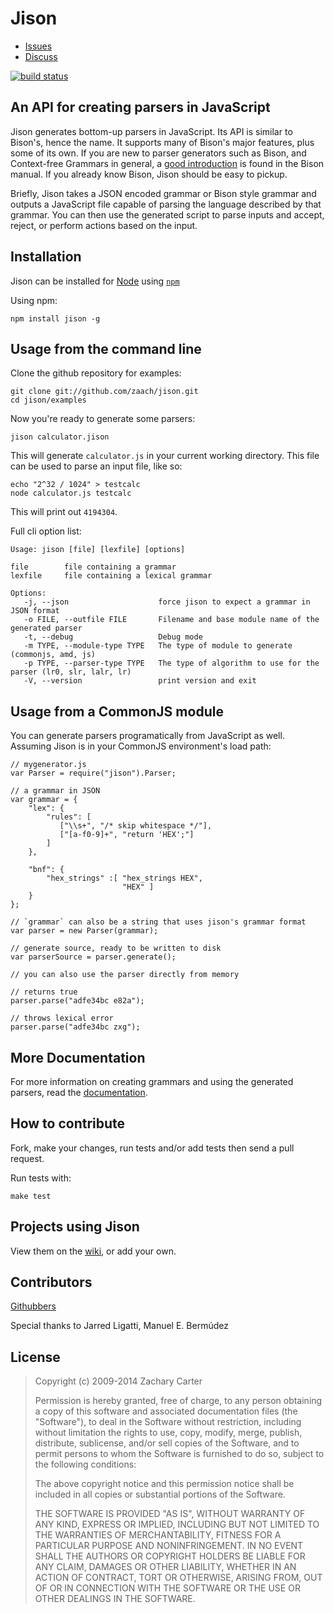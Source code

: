 Jison
=====
* [Issues](http://github.com/zaach/jison/issues)
* [Discuss](mailto:jison@librelist.com)

[![build status](https://secure.travis-ci.org/zaach/jison.png)](http://travis-ci.org/zaach/jison)

An API for creating parsers in JavaScript
-----------------------------------------

Jison generates bottom-up parsers in JavaScript. Its API is similar to Bison's, hence the name. It supports many of Bison's major features, plus some of its own. If you are new to parser generators such as Bison, and Context-free Grammars in general, a [good introduction][1] is found in the Bison manual. If you already know Bison, Jison should be easy to pickup.

Briefly, Jison takes a JSON encoded grammar or Bison style grammar and outputs a JavaScript file capable of parsing the language described by that grammar. You can then use the generated script to parse inputs and accept, reject, or perform actions based on the input.

Installation
------------
Jison can be installed for [Node](http://nodejs.org) using [`npm`](http://github.com/isaacs/npm/)

Using npm:

    npm install jison -g

Usage from the command line
---------------------------

Clone the github repository for examples:

    git clone git://github.com/zaach/jison.git
    cd jison/examples

Now you're ready to generate some parsers:

    jison calculator.jison

This will generate `calculator.js` in your current working directory. This file can be used to parse an input file, like so:

    echo "2^32 / 1024" > testcalc
    node calculator.js testcalc

This will print out `4194304`.

Full cli option list:

    Usage: jison [file] [lexfile] [options]

    file        file containing a grammar
    lexfile     file containing a lexical grammar

    Options:
       -j, --json                    force jison to expect a grammar in JSON format
       -o FILE, --outfile FILE       Filename and base module name of the generated parser
       -t, --debug                   Debug mode
       -m TYPE, --module-type TYPE   The type of module to generate (commonjs, amd, js)
       -p TYPE, --parser-type TYPE   The type of algorithm to use for the parser (lr0, slr, lalr, lr)
       -V, --version                 print version and exit


Usage from a CommonJS module
----------------------------

You can generate parsers programatically from JavaScript as well. Assuming Jison is in your CommonJS environment's load path:

    // mygenerator.js
    var Parser = require("jison").Parser;
    
    // a grammar in JSON
    var grammar = {
        "lex": {
            "rules": [
               ["\\s+", "/* skip whitespace */"],
               ["[a-f0-9]+", "return 'HEX';"]
            ]
        },
    
        "bnf": {
            "hex_strings" :[ "hex_strings HEX",
                             "HEX" ]
        }
    };
    
    // `grammar` can also be a string that uses jison's grammar format
    var parser = new Parser(grammar);
    
    // generate source, ready to be written to disk
    var parserSource = parser.generate();
    
    // you can also use the parser directly from memory
    
    // returns true
    parser.parse("adfe34bc e82a");
    
    // throws lexical error
    parser.parse("adfe34bc zxg");


More Documentation
------------------
For more information on creating grammars and using the generated parsers, read the [documentation](http://jison.org/docs).

How to contribute
-----------------
Fork, make your changes, run tests and/or add tests then send a pull request.

Run tests with:

    make test

Projects using Jison
--------------------

View them on the [wiki](https://github.com/zaach/jison/wiki/ProjectsUsingJison), or add your own.


Contributors
------------
[Githubbers](http://github.com/zaach/jison/contributors)

Special thanks to Jarred Ligatti, Manuel E. Bermúdez 

License
-------

> Copyright (c) 2009-2014 Zachary Carter
> 
>  Permission is hereby granted, free of
> charge, to any person  obtaining a
> copy of this software and associated
> documentation  files (the "Software"),
> to deal in the Software without 
> restriction, including without
> limitation the rights to use,  copy,
> modify, merge, publish, distribute,
> sublicense, and/or sell  copies of the
> Software, and to permit persons to
> whom the  Software is furnished to do
> so, subject to the following 
> conditions:
> 
>  The above copyright notice and this
> permission notice shall be  included
> in all copies or substantial portions
> of the Software.
> 
>  THE SOFTWARE IS PROVIDED "AS IS",
> WITHOUT WARRANTY OF ANY KIND,  EXPRESS
> OR IMPLIED, INCLUDING BUT NOT LIMITED
> TO THE WARRANTIES  OF MERCHANTABILITY,
> FITNESS FOR A PARTICULAR PURPOSE AND 
> NONINFRINGEMENT. IN NO EVENT SHALL THE
> AUTHORS OR COPYRIGHT  HOLDERS BE
> LIABLE FOR ANY CLAIM, DAMAGES OR OTHER
> LIABILITY,  WHETHER IN AN ACTION OF
> CONTRACT, TORT OR OTHERWISE, ARISING 
> FROM, OUT OF OR IN CONNECTION WITH THE
> SOFTWARE OR THE USE OR  OTHER DEALINGS
> IN THE SOFTWARE.


  [1]: http://dinosaur.compilertools.net/bison/bison_4.html

